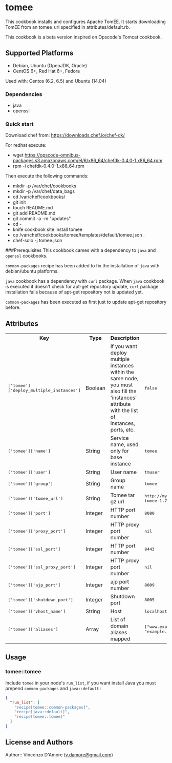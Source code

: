 # tomee

This cookbook installs and configures Apache TomEE. 
It starts downloading TomEE from an tomee_url specified in attributes/default.rb.

This cookbook is a beta version inspired on Opscode's Tomcat cookbook.

## Supported Platforms

- Debian, Ubuntu (OpenJDK, Oracle)
- CentOS 6+, Red Hat 6+, Fedora

Used with: Centos (6.2, 6.5) and Ubuntu (14.04)

### Dependencies
- java
- openssl

### Quick start

Download chef from: https://downloads.chef.io/chef-dk/

For redhat execute:

- wget https://opscode-omnibus-packages.s3.amazonaws.com/el/6/x86_64/chefdk-0.4.0-1.x86_64.rpm
- rpm -i chefdk-0.4.0-1.x86_64.rpm

Then execute the following commands:

- mkdir -p /var/chef/cookbooks
- mkdir -p /var/chef/data_bags
- cd /var/chef/cookbooks/
- git init
- touch README.md
- git add README.md
- git commit -a -m "updates"
- cd -
- knife cookbook site install tomee
- cp /var/chef/cookbooks/tomee/templates/default/tomee.json .
- chef-solo -j tomee.json

###Prerequisites
This cookbook cames with a dependency to `java` and `openssl` cookbooks.<br>

`common-packages` recipe has been added to fix the installation of 
`java` with debian/ubuntu platforms.<br>

`java` cookbook has a dependency with `curl` package.
When `java` cookbook is executed it doesn't check for apt-get repository update, 
`curl` package installation fails because of apt-get repository not is updated yet.<br>

`common-packages` has been executed as first just to update apt-get repository before.


## Attributes

<table>
  <tr>
    <th>Key</th>
    <th>Type</th>
    <th>Description</th>
    <th>Default</th>
  </tr>
  <tr>
    <td><tt>['tomee']['deploy_multiple_instances']</tt></td>
    <td>Boolean</td>
    <td>If you want deploy multiple instances within the same node, you must also fill the 'instances' attribute with the list of instances, ports, etc.</td>
    <td><tt>false</tt></td>
  </tr>
  <tr>
    <td><tt>['tomee']['name']</tt></td>
    <td>String</td>
    <td>Service name, used only for base instance</td>
    <td><tt>tomee</tt></td>
  </tr>
  <tr>
    <td><tt>['tomee']['user']</tt></td>
    <td>String</td>
    <td>User name</td>
    <td><tt>tmuser</tt></td>
  </tr>
  <tr>
    <td><tt>['tomee']['group']</tt></td>
    <td>String</td>
    <td>Group name</td>
    <td><tt>tomee</tt></td>
  </tr>
  <tr>
    <td><tt>['tomee']['tomee_url']</tt></td>
    <td>String</td>
    <td>Tomee tar gz url</td>
    <td><tt>http://my.internal.server/apache-tomee-1.7.1-plume.tar.gz</tt></td>
  </tr>
  <tr>
    <td><tt>['tomee']['port']</tt></td>
    <td>Integer</td>
    <td>HTTP port number</td>
    <td><tt>8080</tt></td>
  </tr>
  <tr>
    <td><tt>['tomee']['proxy_port']</tt></td>
    <td>Integer</td>
    <td>HTTP proxy port number</td>
    <td><tt>nil</tt></td>
  </tr>
  <tr>
    <td><tt>['tomee']['ssl_port']</tt></td>
    <td>Integer</td>
    <td>HTTP port number</td>
    <td><tt>8443</tt></td>
  </tr>
  <tr>
    <td><tt>['tomee']['ssl_proxy_port']</tt></td>
    <td>Integer</td>
    <td>HTTP proxy port number</td>
    <td><tt>nil</tt></td>
  </tr>
  <tr>
    <td><tt>['tomee']['ajp_port']</tt></td>
    <td>Integer</td>
    <td>ajp port number</td>
    <td><tt>8009</tt></td>
  </tr>
  <tr>
    <td><tt>['tomee']['shutdown_port']</tt></td>
    <td>Integer</td>
    <td>Shutdown port</td>
    <td><tt>8005</tt></td>
  </tr>
  <tr>
    <td><tt>['tomee']['vhost_name']</tt></td>
    <td>String</td>
    <td>Host</td>
    <td><tt>localhost</tt></td>
  </tr>
  <tr>
    <td><tt>['tomee']['aliases']</tt></td>
    <td>Array</td>
    <td>List of domain aliases mapped</td>
    <td><tt>["www.example.com", "example.com"]</tt></td>
  </tr>
</table>

## Usage

### tomee::tomee

Include `tomee` in your node's `run_list`, if you want install Java you must prepend `common-packages` and `java::default` :

```json
{
  "run_list": [
    "recipe[tomee::common-packages]",
    "recipe[java::default]",
    "recipe[tomee::tomee]"
  ]
}
```

## License and Authors

Author:: Vincenzo D'Amore (<v.damore@gmail.com>)
